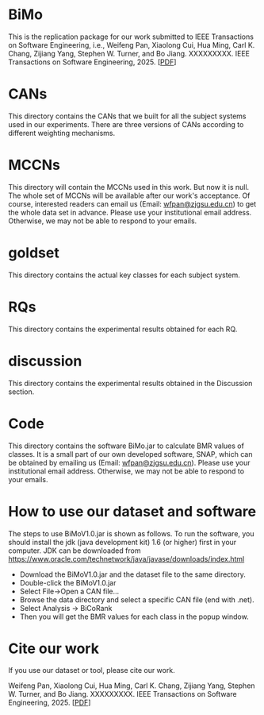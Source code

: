 # BiMo
This is the replication package for our work submitted to IEEE Transactions on Software Engineering, i.e., Weifeng Pan, Xiaolong Cui, Hua Ming, Carl K. Chang, Zijiang Yang, Stephen W. Turner, and Bo Jiang. XXXXXXXXX. IEEE Transactions on Software Engineering, 2025. [[PDF](#)]

# CANs
This directory contains the CANs that we built for all the subject systems used in our experiments. There are three versions of CANs according to different weighting mechanisms. 

# MCCNs
This directory will contain the MCCNs used in this work. But now it is null. The whole set of MCCNs will be available after our work's acceptance. Of course, interested readers can email us (Email: wfpan@zjgsu.edu.cn) to get the whole data set in advance. Please use your institutional email address. Otherwise, we may not be able to respond to your emails.

# goldset
This directory contains the actual key classes for each subject system.

# RQs
This directory contains the experimental results obtained for each RQ.

# discussion
This directory contains the experimental results obtained in the Discussion section.

# Code
This directory contains the software BiMo.jar to calculate BMR values of classes. It is a small part of our own developed software, SNAP, which can be obtained by emailing us (Email: wfpan@zjgsu.edu.cn). Please use your institutional email address. Otherwise, we may not be able to respond to your emails.

# How to use our dataset and software
The steps to use BiMoV1.0.jar is shown as follows. To run the software, you should install the jdk (java development kit) 1.6 (or higher) first in your computer. JDK can be downloaded from https://www.oracle.com/technetwork/java/javase/downloads/index.html
- Download the BiMoV1.0.jar and the dataset file to the same directory.
- Double-click the BiMoV1.0.jar
- Select File->Open a CAN file... 
- Browse the data directory and select a specific CAN file (end with .net).
- Select Analysis -> BiCoRank
- Then you will get the BMR values for each class in the popup window.

# Cite our work
If you use our dataset or tool, please cite our work.

Weifeng Pan, Xiaolong Cui, Hua Ming, Carl K. Chang, Zijiang Yang, Stephen W. Turner, and Bo Jiang. XXXXXXXXX. IEEE Transactions on Software Engineering, 2025. [[PDF](#)]
